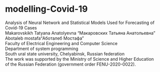 # modelling-Covid-19
Analysis of Neural Network and Statistical Models Used for Forecasting of Covid-19 Cases<br />
Makarovskikh Tatyana Anatolyevna “Макаровских Татьяна Анатольевна”<br />
Abotaleb mostafa“Аботалеб Мостафа”<br />
Faculty of Electrical Engineering and Computer Science<br />
Department of system programming<br />
South ural state university, Chelyabinsk, Russian federation<br />
The work was supported by the Ministry of Science and Higher Education of the Russian Federation (government order FENU-2020-0022).<br />
